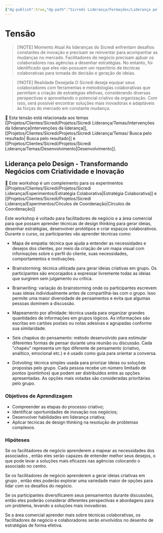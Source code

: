 ```yaml
---
{"dg-publish":true,"dg-path":"Sicredi Liderança/Formações/Liderança pelo Design.md","permalink":"/Sicredi Liderança/Formações/Liderança pelo Design/"}
---
```



# Tensão

> [!NOTE] Momento Atual
>  As lideranças do Sicredi enfrentam desafios constantes de inovação e precisam se reinventar para acompanhar as mudanças no mercado. Facilitadores de negócio precisam ajduar os colaboradores nas agências a desenhar estratégias. No entanto, foi identificado que eles não possuem um repertório de técnicas colaborativas para tomada de decisão e geração de ideias.

> [!NOTE] Realidade Desejada
>  O Sicredi deseja equipar seus colaboradores com ferramentas e metodologias colaborativas que permitam a criação de estratégias efetivas, considerando diversas perspectivas e aproveitando o potencial criativo da organização. Com isso, será possível encontrar soluções mais inovadoras e adaptáveis às forças do mercado em constante mudança.

🔗 Esta tensão está relacionada aos temas [[Projetos/Clientes/Sicredi/Projetos/Sicredi Liderança/Temas/Intervenções da liderança\|Intervenções da liderança]], [[Projetos/Clientes/Sicredi/Projetos/Sicredi Liderança/Temas/ Busca pelo resultado\| Busca pelo resultado]] e [[Projetos/Clientes/Sicredi/Projetos/Sicredi Liderança/Temas/Desenvolvimento\|Desenvolvimento]].

## Liderança pelo Design - Transformando Negócios com Criatividade e Inovação

🔗 Este workshop é um complemento para os experimentos [[Projetos/Clientes/Sicredi/Projetos/Sicredi Liderança/Experimentos/Estratégia Colaborativa\|Estratégia Colaborativa]] e [[Projetos/Clientes/Sicredi/Projetos/Sicredi Liderança/Experimentos/Círculos de Coordenação\|Círculos de Coordenação]]

Este workshop é voltado para facilitadores de negócio e a área comercial para que possam aprender técnicas de design thinking para gerar ideias, desenhar estratégias, desenvolver protótipos e criar espaços colaborativos. Durante o curso, os participantes vão aprender técnicas como:

- Mapa de empatia: técnica que ajuda a entender as necessidades e desejos dos clientes, por meio da criação de um mapa visual com informações sobre o perfil do cliente, suas necessidades, comportamentos e motivações.

- Brainstorming: técnica utilizada para gerar ideias criativas em grupo. Os participantes são encorajados a expressar livremente todas as ideias que surgirem sem julgamento ou crítica.

- Brainwriting: variação do brainstorming onde os participantes escrevem suas ideias individualmente antes de compartilhá-las com o grupo. Isso permite uma maior diversidade de pensamentos e evita que algumas pessoas dominem a discussão.

- Mapeamento por afinidade: técnica usada para organizar grandes quantidades de informações em grupos lógicos. As informações são escritas em cartões postais ou notas adesivas e agrupadas conforme sua similaridade.

- Seis chapéus do pensamento: método desenvolvido para estimular diferentes formas de pensar durante uma reunião ou discussão. Cada "chapéu" representa um tipo diferente de pensamento (criativo, analítico, emocional etc.) e é usado como guia para orientar a conversa.

- Dotvoting: técnica simples usada para priorizar ideias ou soluções propostas pelo grupo. Cada pessoa recebe um número limitado de pontos (pontinhos) que podem ser distribuídos entre as opções apresentadas. As opções mais votadas são consideradas prioritárias pelo grupo.

### Objetivos de Aprendizagem
- Compreender as etapas do processo criativo;
- Identificar oportunidades de inovação nos negócios;
- Desenvolver habilidades em liderança criativa;
- Aplicar técnicas de design thinking na resolução de problemas complexos.

### Hipóteses

Se os facilitadores de negócio aprenderem a mapear as necessidades dos associados ,
então eles serão capazes de entender melhor seus desejos, o que pode levar a soluções mais eficazes nas agências colocando o associado no centro.

Se os facilitadores de negócio aprenderem a gerar ideias criativas em grupo , então eles poderão explorar uma variedade maior de opções para lidar com os desafios do negócio.

Se os participantes diversificarem seus pensamentos durante discussões, então eles poderão considerar diferentes perspectivas e abordagens para um problema, levando a soluções mais inovadoras.

Se a área comercial aprender mais sobre técnicas colaborativas, os facilitadores de negócio e colaboradores serão envolvidos no desenho de estratégias de forma efetiva.


